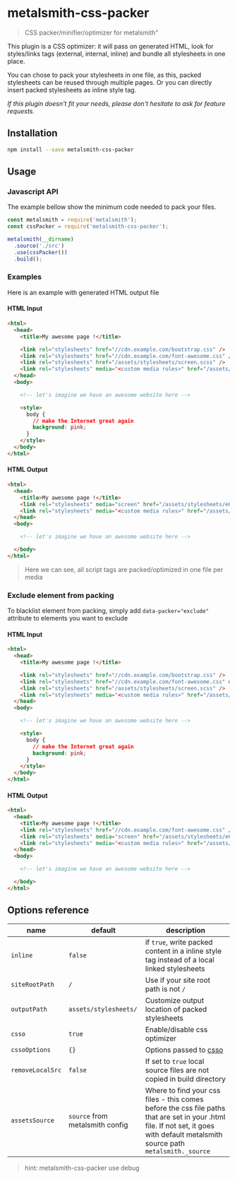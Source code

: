 # metalsmith-css-packer
> CSS packer/minifier/optimizer for metalsmith"

This plugin is a CSS optimizer: it will pass on generated HTML, look for styles/links tags (external, internal, inline) and bundle all stylesheets in one place.

You can chose to pack your stylesheets in one file, as this, packed stylesheets can be reused through multiple pages. Or you can directly insert packed stylesheets as inline style tag.

*If this plugin doesn't fit your needs, please don't hesitate to ask for feature requests.*

## Installation
```bash
npm install --save metalsmith-css-packer
```

## Usage

### Javascript API

The example bellow show the minimum code needed to pack your files.

```javascript
const metalsmith = require('metalsmith');
const cssPacker = require('metalsmith-css-packer');

metalsmith(__dirname)
  .source('./src')
  .use(cssPacker())
  .build();
```

### Examples

Here is an example with generated HTML output file

#### HTML Input

```html
<html>
  <head>
    <title>My awesome page !</title>

    <link rel="stylesheets" href="//cdn.example.com/bootstrap.css" />
    <link rel="stylesheets" href="//cdn.example.com/font-awesome.css" />
    <link rel="stylesheets" href="/assets/stylesheets/screen.scss" />
    <link rel="stylesheets" media="<custom media rules>" href="/assets/stylesheets/print.scss" />
  </head>
  <body>

    <!-- let's imagine we have an awesome website here -->

    <style>
      body {
        // make the Internet great again
        background: pink;
      }
    </style>
  </body>
</html>
```

#### HTML Output

```html
<html>
  <head>
    <title>My awesome page !</title>
    <link rel="stylesheets" media="screen" href="/assets/stylesheets/e6791aa54bf763f10700a88b38d578282663be53.min.css" />
    <link rel="stylesheets" media="<custom media rules>" href="/assets/stylesheets/0cex1a4bquf764r4ge1relmb3v2ba3s8o6k3wetj.min.css" />
  </head>
  <body>

    <!-- let's imagine we have an awesome website here -->

  </body>
</html>
```
> Here we can see, all script tags are packed/optimized in one file per media

### Exclude element from packing

To blacklist element from packing, simply add `data-packer="exclude"` attribute to elements you want to exclude

#### HTML Input

```html
<html>
  <head>
    <title>My awesome page !</title>

    <link rel="stylesheets" href="//cdn.example.com/bootstrap.css" />
    <link rel="stylesheets" href="//cdn.example.com/font-awesome.css" data-packer="exclude" />
    <link rel="stylesheets" href="/assets/stylesheets/screen.scss" />
    <link rel="stylesheets" media="<custom media rules>" href="/assets/stylesheets/print.scss" />
  </head>
  <body>

    <!-- let's imagine we have an awesome website here -->

    <style>
      body {
        // make the Internet great again
        background: pink;
      }
    </style>
  </body>
</html>
```

#### HTML Output

```html
<html>
  <head>
    <title>My awesome page !</title>
    <link rel="stylesheets" href="//cdn.example.com/font-awesome.css" />
    <link rel="stylesheets" media="screen" href="/assets/stylesheets/e6791aa54bf763f10700a88b38d578282663be53.min.css" />
    <link rel="stylesheets" media="<custom media rules>" href="/assets/stylesheets/0cex1a4bquf764r4ge1relmb3v2ba3s8o6k3wetj.min.css" />
  </head>
  <body>

    <!-- let's imagine we have an awesome website here -->

  </body>
</html>
```

## Options reference
| name   |  default  |  description  |
| --- | --- | --- |
| `inline` | `false` | if `true`, write packed content in a inline style tag instead of a local linked stylesheets |
| `siteRootPath` | `/` | Use if your site root path is not `/` |
| `outputPath` | `assets/stylesheets/` | Customize output location of packed stylesheets |
| `csso` | `true` | Enable/disable css optimizer |
| `cssoOptions` | `{}` | Options passed to [csso](https://www.npmjs.com/package/csso#minifysource-options) |
| `removeLocalSrc ` | `false` | If set to `true` local source files are not copied in build directory |
| `assetsSource ` | `source` from metalsmith config | Where to find your css files - this comes before the css file paths that are set in your .html file. If not set, it goes with default metalsmith source path `metalsmith._source`|


> hint: metalsmith-css-packer use debug
